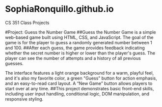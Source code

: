 # SophiaRonquillo.github.io

CS 351 Class Projects

#Project: Guess the Number Game
##Guess the Number Game is a simple web-based game built using HTML, CSS, and JavaScript. The goal of the game is for the player to guess a randomly generated number between 1 and 100. ##After each guess, the game provides feedback indicating whether the secret number is higher or lower than the player's guess. The player can see the number of attempts and a history of all previous guesses.

The interface features a light orange background for a warm, playful feel, and it's also my favorite color, a green "Guess" button for action emphasis, and an easy-to-read card layout. A “New Game” button allows players to start over at any time. 
##This project demonstrates basic front-end skills, including user input handling, conditional logic, DOM manipulation, and responsive styling.
